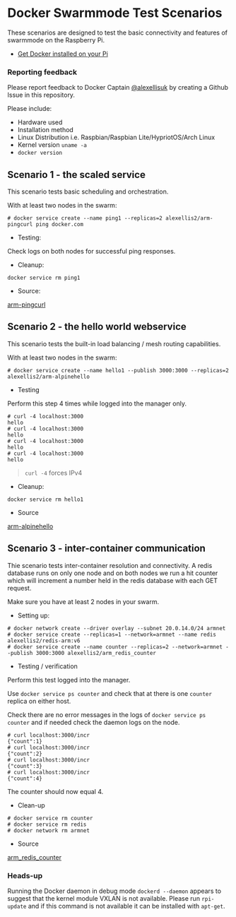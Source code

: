# Docker Swarmmode Test Scenarios

These scenarios are designed to test the basic connectivity and features of swarmmode on the Raspberry Pi.

* [Get Docker installed on your Pi](http://blog.alexellis.io/getting-started-with-docker-on-raspberry-pi/)

### Reporting feedback

Please report feedback to Docker Captain [@alexellisuk](http://twitter.com/alexellisuk) by creating a Github Issue in this repository. 

Please include:

* Hardware used
* Installation method
* Linux Distribution i.e. Raspbian/Raspbian Lite/HypriotOS/Arch Linux
* Kernel version `uname -a`
* `docker version`

## Scenario 1 - the scaled service

This scenario tests basic scheduling and orchestration.

With at least two nodes in the swarm:

```
# docker service create --name ping1 --replicas=2 alexellis2/arm-pingcurl ping docker.com
```

* Testing:

Check logs on both nodes for successful ping responses.

* Cleanup:

```
docker service rm ping1
```

* Source:

[arm-pingcurl](https://github.com/alexellis/swarmmode-tests/tree/master/arm/arm-pingcurl)

## Scenario 2 - the hello world webservice

This scenario tests the built-in load balancing / mesh routing capabilities.

With at least two nodes in the swarm:

```
# docker service create --name hello1 --publish 3000:3000 --replicas=2 alexellis2/arm-alpinehello
```

* Testing

Perform this step 4 times while logged into the manager only.

```
# curl -4 localhost:3000
hello
# curl -4 localhost:3000
hello
# curl -4 localhost:3000
hello
# curl -4 localhost:3000
hello
```

> `curl -4` forces IPv4

* Cleanup:

```
docker service rm hello1
```

* Source

[arm-alpinehello](https://github.com/alexellis/swarmmode-tests/tree/master/arm/arm-alpinehello)

## Scenario 3 - inter-container communication

Thie scenario tests inter-container resolution and connectivity. A redis database runs on only one node and on both nodes we run a hit counter which will increment a number held in the redis database with each GET request.

Make sure you have at least 2 nodes in your swarm.

* Setting up:

```
# docker network create --driver overlay --subnet 20.0.14.0/24 armnet
# docker service create --replicas=1 --network=armnet --name redis alexellis2/redis-arm:v6
# docker service create --name counter --replicas=2 --network=armnet --publish 3000:3000 alexellis2/arm_redis_counter
```

* Testing / verification

Perform this test logged into the manager.

Use `docker service ps counter` and check that at there is one `counter` replica on either host.

Check there are no error messages in the logs of `docker service ps counter` and if needed check the daemon logs on the node.

```
# curl localhost:3000/incr
{"count":1}
# curl localhost:3000/incr
{"count":2}
# curl localhost:3000/incr
{"count":3}
# curl localhost:3000/incr
{"count":4}

```

The counter should now equal 4.

* Clean-up

```
# docker service rm counter
# docker service rm redis
# docker network rm armnet
```

* Source

[arm_redis_counter](https://github.com/alexellis/swarmmode-tests/tree/master/arm/arm_redis_counter)


### Heads-up

Running the Docker daemon in debug mode `dockerd --daemon` appears to suggest that the kernel module VXLAN is not available. Please run `rpi-update` and if this command is not available it can be installed with `apt-get`.
